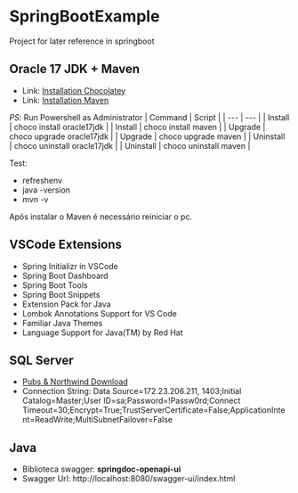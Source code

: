 # SpringBootExample
Project for later reference in springboot


## Oracle 17 JDK + Maven
- Link: [Installation Chocolatey](https://community.chocolatey.org/packages/oracle17jdk#install)
- Link: [Installation Maven](https://community.chocolatey.org/packages/maven)

*PS*: Run Powershell as Administrator
| Command |  Script | 
| --- | --- |
| Install |   choco install oracle17jdk |
| Install |   choco install maven |
| Upgrade |   choco upgrade oracle17jdk |
| Upgrade |   choco upgrade maven |
| Uninstall | choco uninstall oracle17jdk |
| Uninstall | choco uninstall maven |


Test: 
* refreshenv
* java -version
* mvn -v

Após instalar o Maven é necessário reiniciar o pc.

## VSCode Extensions

* Spring Initializr in VSCode
* Spring Boot Dashboard
* Spring Boot Tools
* Spring Boot Snippets
* Extension Pack for Java
* Lombok Annotations Support for VS Code
* Familiar Java Themes
* Language Support for Java(TM) by Red Hat


## SQL Server 
* [Pubs & Northwind Download](https://github.com/Microsoft/sql-server-samples/tree/master/samples/databases/northwind-pubs)
* Connection String: Data Source=172.23.206.211, 1403;Initial Catalog=Master;User ID=sa;Password=!Passw0rd;Connect Timeout=30;Encrypt=True;TrustServerCertificate=False;ApplicationIntent=ReadWrite;MultiSubnetFailover=False


## Java
* Biblioteca swagger: **springdoc-openapi-ui**
* Swagger Url: http://localhost:8080/swagger-ui/index.html
